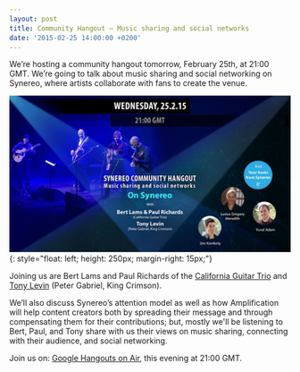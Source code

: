 ```yaml
---
layout: post
title: Community Hangout – Music sharing and social networks
date: '2015-02-25 14:00:00 +0200'
---
```

We’re hosting a community hangout tomorrow, February 25th, at 21:00 GMT. We’re going to talk about music sharing and social networking on Synereo, where artists collaborate with fans to create the venue.

![Party Music Hangout](/img/uploads/party-music-hangout-2c.jpg){: style="float: left; height: 250px; margin-right: 15px;"}
 
Joining us are Bert Lams and Paul Richards of the [California Guitar Trio](http://www.cgtrio.com/) and [Tony Levin](http://www.papabear.com/) (Peter Gabriel, King Crimson).

We’ll also discuss Synereo’s attention model as well as how Amplification will help content creators both by spreading their message and through compensating them for their contributions; but, mostly we'll be listening to Bert, Paul, and Tony share with us their views on music sharing, connecting with their audience, and social networking.

Join us on: [Google Hangouts on Air](https://plus.google.com/u/0/events/cj7koi7v9u10g523u3dtr7gj6co), this evening at 21:00 GMT.

<div style="clear: both"></div>
